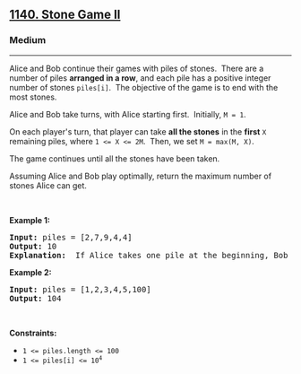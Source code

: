 <h2><a href="https://leetcode.com/problems/stone-game-ii/">1140. Stone Game II</a></h2><h3>Medium</h3><hr><div><p>Alice and Bob continue their&nbsp;games with piles of stones.&nbsp; There are a number of&nbsp;piles&nbsp;<strong>arranged in a row</strong>, and each pile has a positive integer number of stones&nbsp;<code style="">piles[i]</code>.&nbsp; The objective of the game is to end with the most&nbsp;stones.&nbsp;</p>

<p>Alice&nbsp;and Bob take turns, with Alice starting first.&nbsp; Initially, <code style="">M = 1</code>.</p>

<p>On each player's turn, that player&nbsp;can take <strong>all the stones</strong> in the <strong>first</strong> <code style="">X</code> remaining piles, where <code style="">1 &lt;= X &lt;= 2M</code>.&nbsp; Then, we set&nbsp;<code style="">M = max(M, X)</code>.</p>

<p>The game continues until all the stones have been taken.</p>

<p>Assuming Alice and Bob play optimally, return the maximum number of stones Alice&nbsp;can get.</p>

<p>&nbsp;</p>
<p><strong>Example 1:</strong></p>

<pre style=""><strong>Input:</strong> piles = [2,7,9,4,4]
<strong>Output:</strong> 10
<strong>Explanation:</strong>  If Alice takes one pile at the beginning, Bob takes two piles, then Alice takes 2 piles again. Alice can get 2 + 4 + 4 = 10 piles in total. If Alice takes two piles at the beginning, then Bob can take all three piles left. In this case, Alice get 2 + 7 = 9 piles in total. So we return 10 since it's larger. 
</pre>

<p><strong>Example 2:</strong></p>

<pre style=""><strong>Input:</strong> piles = [1,2,3,4,5,100]
<strong>Output:</strong> 104
</pre>

<p>&nbsp;</p>
<p><strong>Constraints:</strong></p>

<ul>
	<li><code style="">1 &lt;= piles.length &lt;= 100</code></li>
	<li><code style="">1 &lt;= piles[i]&nbsp;&lt;= 10<sup>4</sup></code></li>
</ul>
</div>